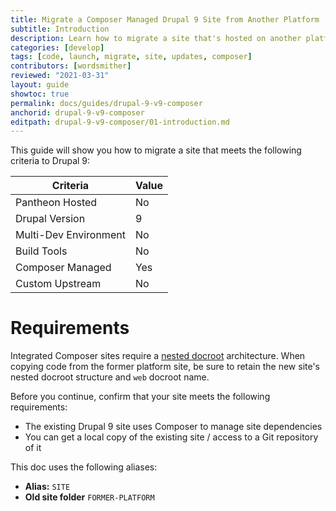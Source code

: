 ```yaml
---
title: Migrate a Composer Managed Drupal 9 Site from Another Platform
subtitle: Introduction
description: Learn how to migrate a site that's hosted on another platform to Drupal 9
categories: [develop]
tags: [code, launch, migrate, site, updates, composer]
contributors: [wordsmither]
reviewed: "2021-03-31"
layout: guide
showtoc: true
permalink: docs/guides/drupal-9-v9-composer
anchorid: drupal-9-v9-composer
editpath: drupal-9-v9-composer/01-introduction.md
---
```


This guide will show you how to migrate a site that meets the following criteria to Drupal 9:

|Criteria|Value
|---|---
|Pantheon Hosted| No
|Drupal Version| 9
|Multi-Dev Environment | No
|Build Tools| No
|Composer Managed| Yes
|Custom Upstream| No

# Requirements

Integrated Composer sites require a [nested docroot](/nested-docroot) architecture. When copying code from the former platform site, be sure to retain the new site's nested docroot structure and `web` docroot name.

Before you continue, confirm that your site meets the following requirements:

- The existing Drupal 9 site uses Composer to manage site dependencies
- You can get a local copy of the existing site / access to a Git repository of it

This doc uses the following aliases:

- **Alias:** `SITE`
- **Old site folder** `FORMER-PLATFORM`
